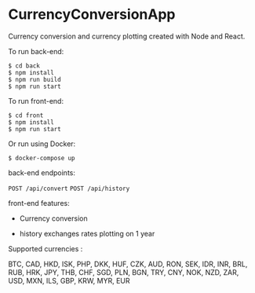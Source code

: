 # CurrencyConversionApp

Currency conversion and currency plotting created with Node and React.

To run back-end:
```
$ cd back
$ npm install
$ npm run build
$ npm run start
```
To run front-end:
```
$ cd front
$ npm install
$ npm run start
```

Or run using Docker:
```
$ docker-compose up
```

back-end endpoints:

`POST /api/convert`
`POST /api/history`

front-end features:

- Currency conversion

- history exchanges rates plotting on 1 year

Supported currencies :

BTC, CAD, HKD, ISK, PHP, DKK, HUF, CZK, AUD, RON, SEK, IDR, INR, BRL,
RUB, HRK, JPY, THB, CHF, SGD, PLN, BGN, TRY, CNY, NOK, NZD, ZAR, USD,
MXN, ILS, GBP, KRW, MYR, EUR
